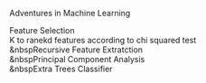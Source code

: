 Adventures in Machine Learning

Feature Selection<br />
   K to ranekd features according to chi squared test<br />
   &nbspRecursive Feature Extratction<br />
   &nbspPrincipal Component Analysis<br />
   &nbspExtra Trees Classifier<br />
